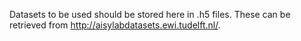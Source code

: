 Datasets to be used should be stored here in .h5 files. These can be retrieved from http://aisylabdatasets.ewi.tudelft.nl/.